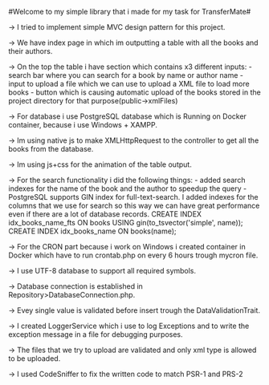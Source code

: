 #Welcome to my simple library that i made for my task for TransferMate#

-> I tried to implement simple MVC design pattern for this project.

-> We have index page in which im outputting a table with all the books and their authors.

-> On the top the table i have section which contains x3 different inputs:
    - search bar where you can search for a book by name or author name
    - input to upload a file which we can use to upload a XML file to load more books
    - button which is causing automatic upload of the books stored in the project directory for that
        purpose(public->xmlFiles)
        
-> For database i use PostgreSQL database which is Running on Docker container, because i use Windows + XAMPP.

-> Im using native js to make XMLHttpRequest to the controller to get all the books from the database.

-> Im using js+css for the animation of the table output.

-> For the search functionality i did the following things:
    - added search indexes for the name of the book and the author to speedup the query
    - PostgreSQL supports GIN index for full-text-search. I added indexes for the columns that we use for search
        so this way we can have great performance even if there are a lot of database records.
        CREATE INDEX idx_books_name_fts ON books USING gin(to_tsvector('simple', name));
        CREATE INDEX idx_books_name ON books(name);
        
-> For the CRON part because i work on Windows i created container in Docker which have to run crontab.php
        on every 6 hours trough mycron file.
        
-> I use UTF-8 database to support all required symbols.

-> Database connection is established in Repository>DatabaseConnection.php.

-> Evey single value is validated before insert trough the DataValidationTrait.

-> I created LoggerService which i use to log Exceptions and to write the exception message
        in a file for debugging purposes.
        
-> The files that we try to upload are validated and only xml type is allowed to be uploaded.

-> I used CodeSniffer to fix the written code to match PSR-1 and PRS-2
